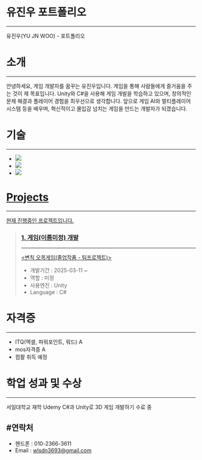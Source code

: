 # 유진우 포트폴리오
---
유진우(YU JN WOO) - 포트폴리오
# 소개
---
안녕하세요, 게임 개발자를 꿈꾸는 유진우입니다.
게임을 통해 사람들에게 즐거움을 주는 것이 제 목표입니다. Unity와 C#을 사용해 게임 개발을 학습하고 있으며, 창의적인 문제 해결과 플레이어 경험을 최우선으로 생각합니다. 앞으로 게임 AI와 멀티플레이어 시스템 등을 배우며, 혁신적이고 몰입감 넘치는 게임을 만드는 개발자가 되겠습니다.

# 기술
---
+ <a href="https://github.com/JIN-YOO-YU/Study-Note"> <img src="https://img.shields.io/badge/unity-%23000000.svg?style=for-the-badge&logo=unity&logoColor=white"/></a>
+ <a href="https://github.com/JIN-YOO-YU/Study-Note"><img src="https://img.shields.io/badge/c%23-%23239120.svg?style=for-the-badge&logo=c-sharp&logoColor=white"/></a>
+ <a href="https://github.com/JIN-YOO-YU/Study-Note"><img src="https://img.shields.io/badge/Java-007396?style=flat&logo=OpenJDK&logoColor=white"/>


# Projects
---
현재 진행중인 프로젝트입니다.

> ### 1. 게임(이름미정) 개발
> ---
> <a href="https://github.com/JIN-YOO-YU/Omok"><변칙 오목게임(졸업작품 - 팀프로젝트)></a>
> + 개발기간 : 2025-03-11 ~
> + 역할 : 미정
> + 사용엔진 : Unity
> + Language : C#


# 자격증
---
+ ITQ(엑셀, 파워포인트, 워드) A
+ mos자격증 A
+ 컴활 취득 예정


# 학업 성과 및 수상
---
서일대학교 재학
Udemy C#과 Unity로 3D 게임 개발하기 수료 중


#연락처
---
+ 핸드폰 : 010-2366-3611
+ Email : wlsdn3693@gmail.com
